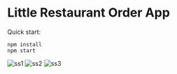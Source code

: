 # Little Restaurant Order App

Quick start:

```
npm install
npm start
````

![ss1](./images/ss1.png)
![ss2](./images/ss2.png)
![ss3](./images/ss3.png)
